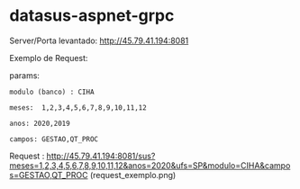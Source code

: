 # datasus-aspnet-grpc

Server/Porta levantado: http://45.79.41.194:8081

Exemplo de Request:

  params:
  
    modulo (banco) : CIHA
    
    meses:  1,2,3,4,5,6,7,8,9,10,11,12
    
    anos: 2020,2019
    
    campos: GESTAO,QT_PROC
    
    
 Request : http://45.79.41.194:8081/sus?meses=1,2,3,4,5,6,7,8,9,10,11,12&anos=2020&ufs=SP&modulo=CIHA&campos=GESTAO,QT_PROC
(request_exemplo.png)
